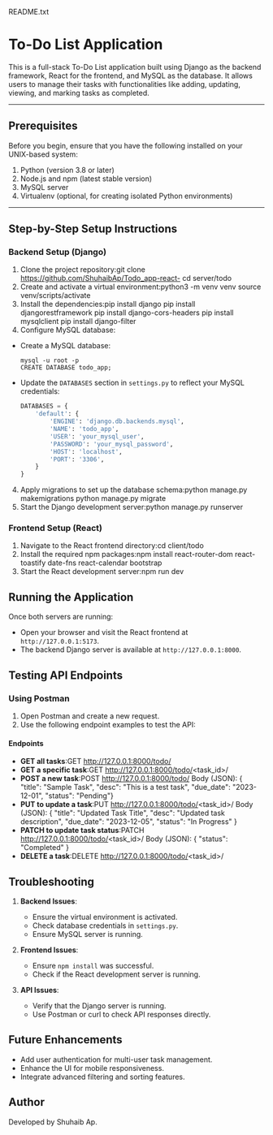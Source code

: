 README.txt

# To-Do List Application

This is a full-stack To-Do List application built using Django as the backend framework, React for the frontend, and MySQL as the database. It allows users to manage their tasks with functionalities like adding, updating, viewing, and marking tasks as completed.

---

## Prerequisites

Before you begin, ensure that you have the following installed on your UNIX-based system:

1. Python (version 3.8 or later)
2. Node.js and npm (latest stable version)
3. MySQL server
4. Virtualenv (optional, for creating isolated Python environments)

---

## Step-by-Step Setup Instructions

### Backend Setup (Django)

1. Clone the project repository:git clone https://github.com/ShuhaibAp/Todo_app-react- cd server/todo
2. Create and activate a virtual environment:python3 -m venv venv source venv/scripts/activate
3. Install the dependencies:pip install django pip install djangorestframework pip install django-cors-headers pip install mysqlclient pip install django-filter
4. Configure MySQL database:
- Create a MySQL database:
  ```
  mysql -u root -p
  CREATE DATABASE todo_app;
  ```
- Update the `DATABASES` section in `settings.py` to reflect your MySQL credentials:
  ```python
  DATABASES = {
      'default': {
          'ENGINE': 'django.db.backends.mysql',
          'NAME': 'todo_app',
          'USER': 'your_mysql_user',
          'PASSWORD': 'your_mysql_password',
          'HOST': 'localhost',
          'PORT': '3306',
      }
  }
  ```

4. Apply migrations to set up the database schema:python manage.py makemigrations python manage.py migrate
5. Start the Django development server:python manage.py runserver


### Frontend Setup (React)

1. Navigate to the React frontend directory:cd client/todo
2. Install the required npm packages:npm install react-router-dom react-toastify date-fns react-calendar bootstrap
3. Start the React development server:npm run dev

## Running the Application

Once both servers are running:
- Open your browser and visit the React frontend at `http://127.0.0.1:5173`.
- The backend Django server is available at `http://127.0.0.1:8000`.

## Testing API Endpoints

### Using Postman
1. Open Postman and create a new request.
2. Use the following endpoint examples to test the API:

#### Endpoints
- **GET all tasks**:GET http://127.0.0.1:8000/todo/
- **GET a specific task**:GET http://127.0.0.1:8000/todo/<task_id>/
- **POST a new task**:POST http://127.0.0.1:8000/todo/ Body (JSON): { "title": "Sample Task", "desc": "This is a test task", "due_date": "2023-12-01", "status": "Pending"}
- **PUT to update a task**:PUT http://127.0.0.1:8000/todo/<task_id>/ Body (JSON): { "title": "Updated Task Title", "desc": "Updated task description", "due_date": "2023-12-05", "status": "In Progress" }
- **PATCH to update task status**:PATCH http://127.0.0.1:8000/todo/<task_id>/ Body (JSON): { "status": "Completed" }
- **DELETE a task**:DELETE http://127.0.0.1:8000/todo/<task_id>/

## Troubleshooting

1. **Backend Issues**:
   - Ensure the virtual environment is activated.
   - Check database credentials in `settings.py`.
   - Ensure MySQL server is running.

2. **Frontend Issues**:
   - Ensure `npm install` was successful.
   - Check if the React development server is running.

3. **API Issues**:
   - Verify that the Django server is running.
   - Use Postman or curl to check API responses directly.


## Future Enhancements

- Add user authentication for multi-user task management.
- Enhance the UI for mobile responsiveness.
- Integrate advanced filtering and sorting features.

## Author
Developed by Shuhaib Ap.
